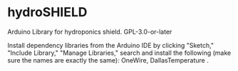 # hydroSHIELD
Arduino Library for hydroponics shield.  GPL-3.0-or-later

Install dependency libraries from the Arduino IDE by clicking "Sketch," "Include Library," "Manage Libraries," search and install the following (make sure the names are exactly the same): OneWire, DallasTemperature .
